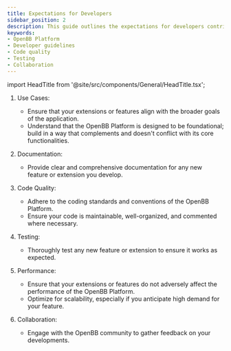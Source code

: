 ```yaml
---
title: Expectations for Developers
sidebar_position: 2
description: This guide outlines the expectations for developers contributing to the OpenBB Platform. It covers key areas such as use cases, documentation, code quality, testing, performance, and collaboration.
keywords:
- OpenBB Platform
- Developer guidelines
- Code quality
- Testing
- Collaboration
---
```


import HeadTitle from '@site/src/components/General/HeadTitle.tsx';

<HeadTitle title="Expectations for Developers - Developer Guidelines - Development | OpenBB Platform Docs" />

1. Use Cases:
   - Ensure that your extensions or features align with the broader goals of the application.
   - Understand that the OpenBB Platform is designed to be foundational; build in a way that complements and doesn't conflict with its core functionalities.

2. Documentation:
   - Provide clear and comprehensive documentation for any new feature or extension you develop.

3. Code Quality:
   - Adhere to the coding standards and conventions of the OpenBB Platform.
   - Ensure your code is maintainable, well-organized, and commented where necessary.

4. Testing:
   - Thoroughly test any new feature or extension to ensure it works as expected.

5. Performance:
   - Ensure that your extensions or features do not adversely affect the performance of the OpenBB Platform.
   - Optimize for scalability, especially if you anticipate high demand for your feature.

6. Collaboration:
   - Engage with the OpenBB community to gather feedback on your developments.
